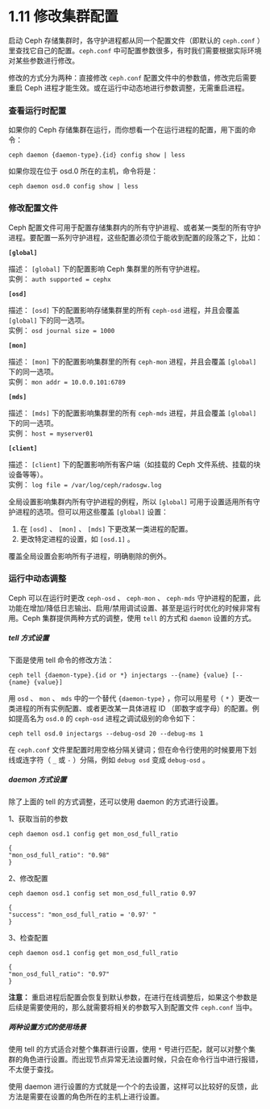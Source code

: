 # 1.11 修改集群配置

启动 Ceph 存储集群时，各守护进程都从同一个配置文件（即默认的 `ceph.conf` ）里查找它自己的配置。`ceph.conf` 中可配置参数很多，有时我们需要根据实际环境对某些参数进行修改。

修改的方式分为两种：直接修改 `ceph.conf` 配置文件中的参数值，修改完后需要重启 Ceph 进程才能生效。或在运行中动态地进行参数调整，无需重启进程。

### 查看运行时配置

如果你的 Ceph 存储集群在运行，而你想看一个在运行进程的配置，用下面的命令：

	ceph daemon {daemon-type}.{id} config show | less

如果你现在位于 osd.0 所在的主机，命令将是：

	ceph daemon osd.0 config show | less

### 修改配置文件

Ceph 配置文件可用于配置存储集群内的所有守护进程、或者某一类型的所有守护进程。要配置一系列守护进程，这些配置必须位于能收到配置的段落之下，比如：

**`[global]`**

描述： `[global]` 下的配置影响 Ceph 集群里的所有守护进程。  
实例： `auth supported = cephx`

**`[osd]`**

描述： `[osd]` 下的配置影响存储集群里的所有 `ceph-osd` 进程，并且会覆盖 `[global]` 下的同一选项。  
实例： `osd journal size = 1000`

**`[mon]`**

描述： `[mon]` 下的配置影响集群里的所有 `ceph-mon` 进程，并且会覆盖 `[global]` 下的同一选项。  
实例： `mon addr = 10.0.0.101:6789`

**`[mds]`**

描述： `[mds]` 下的配置影响集群里的所有 `ceph-mds` 进程，并且会覆盖 `[global]` 下的同一选项。  
实例： `host = myserver01`

**`[client]`**

描述： `[client]` 下的配置影响所有客户端（如挂载的 Ceph 文件系统、挂载的块设备等等）。  
实例： `log file = /var/log/ceph/radosgw.log`

全局设置影响集群内所有守护进程的例程，所以 `[global]` 可用于设置适用所有守护进程的选项。但可以用这些覆盖 `[global]` 设置：

1. 在 `[osd]` 、 `[mon]` 、 `[mds]` 下更改某一类进程的配置。
2. 更改特定进程的设置，如 `[osd.1]` 。

覆盖全局设置会影响所有子进程，明确剔除的例外。

### 运行中动态调整

Ceph 可以在运行时更改 `ceph-osd` 、 `ceph-mon` 、 `ceph-mds` 守护进程的配置，此功能在增加/降低日志输出、启用/禁用调试设置、甚至是运行时优化的时候非常有用。Ceph 集群提供两种方式的调整，使用 `tell` 的方式和 `daemon` 设置的方式。

##### tell 方式设置

下面是使用 tell 命令的修改方法：

	ceph tell {daemon-type}.{id or *} injectargs --{name} {value} [--{name} {value}]

用 `osd` 、 `mon` 、 `mds` 中的一个替代 `{daemon-type}` ，你可以用星号（ `*` ）更改一类进程的所有实例配置、或者更改某一具体进程 ID （即数字或字母）的配置。例如提高名为 `osd.0` 的 `ceph-osd` 进程之调试级别的命令如下：

	ceph tell osd.0 injectargs --debug-osd 20 --debug-ms 1

在 `ceph.conf` 文件里配置时用空格分隔关键词；但在命令行使用的时候要用下划线或连字符（ `_` 或 `-` ）分隔，例如 `debug osd` 变成 `debug-osd` 。

##### daemon 方式设置

除了上面的 tell 的方式调整，还可以使用 daemon 的方式进行设置。

1、获取当前的参数

	ceph daemon osd.1 config get mon_osd_full_ratio

	{
	"mon_osd_full_ratio": "0.98"
	}

2、修改配置

	ceph daemon osd.1 config set mon_osd_full_ratio 0.97

	{
	"success": "mon_osd_full_ratio = '0.97' "
	}


3、检查配置

	ceph daemon osd.1 config get mon_osd_full_ratio

	{
	"mon_osd_full_ratio": "0.97"
	}


**注意：** 重启进程后配置会恢复到默认参数，在进行在线调整后，如果这个参数是后续是需要使用的，那么就需要将相关的参数写入到配置文件 `ceph.conf` 当中。

##### 两种设置方式的使用场景
使用 tell 的方式适合对整个集群进行设置，使用 `*` 号进行匹配，就可以对整个集群的角色进行设置。而出现节点异常无法设置时候，只会在命令行当中进行报错，不太便于查找。

使用 daemon 进行设置的方式就是一个个的去设置，这样可以比较好的反馈，此方法是需要在设置的角色所在的主机上进行设置。